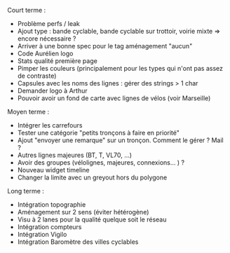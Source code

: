 Court terme :
- Problème perfs / leak
- Ajout type : bande cyclable, bande cyclable sur trottoir, voirie mixte => encore nécessaire ?
- Arriver à une bonne spec pour le tag aménagement "aucun"
- Code Aurélien logo
- Stats qualité première page
- Pimper les couleurs (principalement pour les types qui n'ont pas assez de contraste)
- Capsules avec les noms des lignes : gérer des strings > 1 char
- Demander logo à Arthur
- Pouvoir avoir un fond de carte avec lignes de vélos (voir Marseille)

Moyen terme :
- Intégrer les carrefours
- Tester une catégorie "petits tronçons à faire en priorité"
- Ajout "envoyer une remarque" sur un tronçon. Comment le gérer ? Mail ?
- Autres lignes majeures (BT, T, VL70, ...)
- Avoir des groupes (vélolignes, majeures, connexions... ) ?
- Nouveau widget timeline
- Changer la limite avec un greyout hors du polygone

Long terme :
- Intégration topographie
- Aménagement sur 2 sens (éviter hétérogène)
- Visu à 2 lanes pour la qualité quelque soit le réseau
- Intégration compteurs
- Intégration Vigilo
- Intégration Baromètre des villes cyclables
